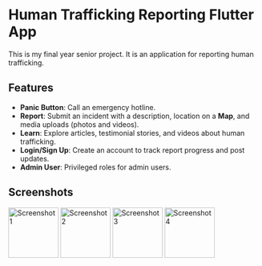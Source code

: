 # Human Trafficking Reporting Flutter App

This is my final year senior project. It is an application for reporting human trafficking.

## Features

- **Panic Button**: Call an emergency hotline.
- **Report**: Submit an incident with a description, location on a **Map**, and media uploads (photos and videos).
- **Learn**: Explore articles, testimonial stories, and videos about human trafficking.
- **Login/Sign Up**: Create an account to track report progress and post updates.
- **Admin User**: Privileged roles for admin users.

## Screenshots

<img src="https://github.com/user-attachments/assets/d35d13ff-15be-474f-8123-d64480ee29d9" alt="Screenshot 1" width="100"/>
<img src="https://github.com/user-attachments/assets/21e00279-a2ec-4083-94c2-c5e99091b430" alt="Screenshot 2" width="100"/>
<img src="https://github.com/user-attachments/assets/2fa0131f-f158-4d68-88b3-4e6787733cc9" alt="Screenshot 3" width="100"/>
<img src="https://github.com/user-attachments/assets/15dd2986-fb86-4a79-acc3-82180a96e317" alt="Screenshot 4" width="100"/>

